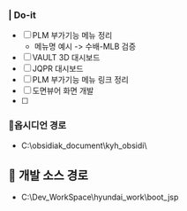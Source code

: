 
### | Do-it

- [ ] PLM 부가기능 메뉴 정리
	- 메뉴명 예시 -> 수배-MLB 검증
- [ ] VAULT 3D 대시보드
- [ ] JQPR 대시보드
- [ ] PLM 부가기능 메뉴 링크 정리
- [ ] 도면뷰어 화면 개발
- [ ] 


### 🔗옵시디언 경로
- C:\obsidiak_document\kyh_obsidi\


## **🔗** 개발 소스 경로
- C:\Dev_WorkSpace\hyundai_work\boot_jsp
